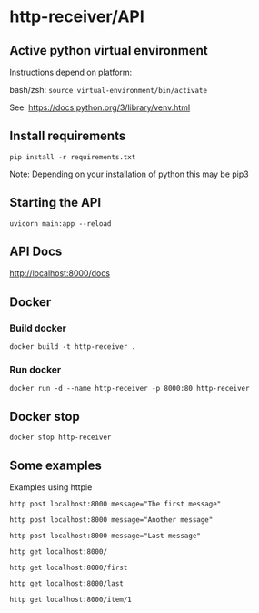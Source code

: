 # http-receiver/API

## Active python virtual environment

Instructions depend on platform:

bash/zsh: `source virtual-environment/bin/activate`

See: <https://docs.python.org/3/library/venv.html>

## Install requirements

`pip install -r requirements.txt`

Note: Depending on your installation of python this may be pip3

## Starting the API

`uvicorn main:app --reload`

## API Docs

<http://localhost:8000/docs>

## Docker

### Build docker

`docker build -t http-receiver .`

### Run docker

`docker run -d --name http-receiver -p 8000:80 http-receiver`

## Docker stop

`docker stop http-receiver`

## Some examples

Examples using httpie

```
http post localhost:8000 message="The first message"

http post localhost:8000 message="Another message"

http post localhost:8000 message="Last message"

http get localhost:8000/

http get localhost:8000/first

http get localhost:8000/last

http get localhost:8000/item/1
```
